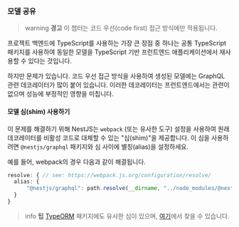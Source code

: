### 모델 공유

> warning **경고** 이 챕터는 코드 우선(code first) 접근 방식에만 적용됩니다.

프로젝트 백엔드에 TypeScript를 사용하는 가장 큰 장점 중 하나는 공통 TypeScript 패키지를 사용하여 동일한 모델을 TypeScript 기반 프런트엔드 애플리케이션에서 재사용할 수 있다는 것입니다.

하지만 문제가 있습니다. 코드 우선 접근 방식을 사용하여 생성된 모델에는 GraphQL 관련 데코레이터가 많이 붙어 있습니다. 이러한 데코레이터는 프런트엔드에서는 관련이 없으며 성능에 부정적인 영향을 미칩니다.

#### 모델 심(shim) 사용하기

이 문제를 해결하기 위해 NestJS는 `webpack` (또는 유사한 도구) 설정을 사용하여 원래 데코레이터를 비활성 코드로 대체할 수 있는 "심(shim)"을 제공합니다.
이 심을 사용하려면 `@nestjs/graphql` 패키지와 심 사이에 별칭(alias)을 설정하세요.

예를 들어, webpack의 경우 다음과 같이 해결됩니다.

```typescript
resolve: { // see: https://webpack.js.org/configuration/resolve/
  alias: {
      "@nestjs/graphql": path.resolve(__dirname, "../node_modules/@nestjs/graphql/dist/extra/graphql-model-shim")
  }
}
```

> info **팁** [TypeORM](/techniques/database) 패키지에도 유사한 심이 있으며, [여기](https://github.com/typeorm/typeorm/blob/master/extra/typeorm-model-shim.js)에서 찾을 수 있습니다.